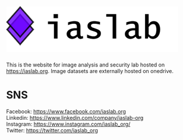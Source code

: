 # ![Alt text](img/KUlogo.png?raw=true "iaslab logo")
This is the website for image analysis and security lab hosted on https://iaslab.org. 
Image datasets are externally hosted on onedrive.

# SNS
Facebook: https://www.facebook.com/iaslab.org  <br/>
Linkedin: https://www.linkedin.com/company/iaslab-org <br/>
Instagram: https://www.instagram.com/iaslab_org/ <br/>
Twitter: https://twitter.com/iaslab_org <br/>
